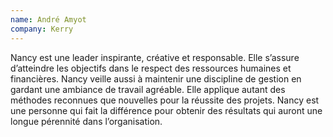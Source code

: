 ```yaml
---
name: André Amyot
company: Kerry
---
```


Nancy est une leader inspirante, créative et responsable. Elle s’assure d’atteindre les objectifs dans le respect des ressources humaines et financières. Nancy veille aussi à maintenir une discipline de gestion en gardant une ambiance de travail agréable. Elle applique autant des méthodes reconnues que nouvelles pour la réussite des projets. Nancy est une personne qui fait la différence pour obtenir des résultats qui auront une longue pérennité dans l’organisation.
